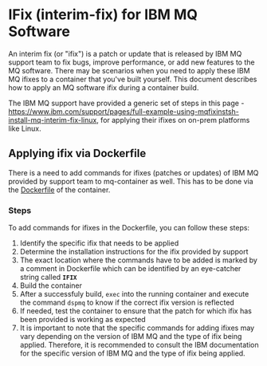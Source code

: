 # IFix (interim-fix) for IBM MQ Software

An interim fix (or "ifix") is a patch or update that is released by IBM MQ support team to fix bugs, improve performance, or add new features to the MQ software. There may be scenarios when you need to apply these IBM MQ ifixes to a container that you've built yourself. This document describes how to apply an MQ software ifix during a container build.

The IBM MQ support have provided a generic set of steps in this page - https://www.ibm.com/support/pages/full-example-using-mqfixinstsh-install-mq-interim-fix-linux, for applying their ifixes on on-prem platforms like Linux. 

## Applying ifix via Dockerfile

There is a need to add commands for ifixes (patches or updates) of IBM MQ provided by support team to mq-container as well. This has to be done via the [Dockerfile](/Dockerfile-server) of the container. 

### Steps
To add commands for ifixes in the Dockerfile, you can follow these steps:

1. Identify the specific ifix that needs to be applied
2. Determine the installation instructions for the ifix provided by support
3. The exact location where the commands have to be added is marked by a comment in Dockerfile which can be identified by an eye-catcher string called **`IFIX`**
4. Build the container
5. After a successfuly build, `exec` into the running container and execute the command `dspmq` to know if the correct ifix version is reflected
6. If needed, test the container to ensure that the patch for which ifix has been provided is working as expected
7. It is important to note that the specific commands for adding ifixes may vary depending on the version of IBM MQ and the type of ifix being applied. Therefore, it is recommended to consult the IBM documentation for the specific version of IBM MQ and the type of ifix being applied.
